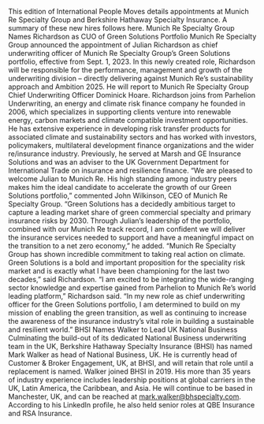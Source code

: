 This edition of International People Moves details appointments at Munich Re Specialty Group and Berkshire Hathaway Specialty Insurance.
A summary of these new hires follows here.
Munich Re Specialty Group Names Richardson as CUO of Green Solutions Portfolio
Munich Re Specialty Group announced the appointment of Julian Richardson as chief underwriting officer of Munich Re Specialty Group’s Green Solutions portfolio, effective from Sept. 1, 2023.
In this newly created role, Richardson will be responsible for the performance, management and growth of the underwriting division – directly delivering against Munich Re’s sustainability approach and Ambition 2025. He will report to Munich Re Specialty Group Chief Underwriting Officer Dominick Hoare.
Richardson joins from Parhelion Underwriting, an energy and climate risk finance company he founded in 2006, which specializes in supporting clients venture into renewable energy, carbon markets and climate compatible investment opportunities.
He has extensive experience in developing risk transfer products for associated climate and sustainability sectors and has worked with investors, policymakers, multilateral development finance organizations and the wider re/insurance industry. Previously, he served at Marsh and GE Insurance Solutions and was an adviser to the UK Government Department for International Trade on insurance and resilience finance.
“We are pleased to welcome Julian to Munich Re. His high standing among industry peers makes him the ideal candidate to accelerate the growth of our Green Solutions portfolio,” commented John Wilkinson, CEO of Munich Re Specialty Group.
“Green Solutions has a decidedly ambitious target to capture a leading market share of green commercial specialty and primary insurance risks by 2030. Through Julian’s leadership of the portfolio, combined with our Munich Re track record, I am confident we will deliver the insurance services needed to support and have a meaningful impact on the transition to a net zero economy,” he added.
“Munich Re Specialty Group has shown incredible commitment to taking real action on climate. Green Solutions is a bold and important proposition for the speciality risk market and is exactly what I have been championing for the last two decades,” said Richardson.
“I am excited to be integrating the wide-ranging sector knowledge and expertise gained from Parhelion to Munich Re’s world leading platform,” Richardson said. “In my new role as chief underwriting officer for the Green Solutions portfolio, I am determined to build on my mission of enabling the green transition, as well as continuing to increase the awareness of the insurance industry’s vital role in building a sustainable and resilient world.”
BHSI Names Walker to Lead UK National Business
Culminating the build-out of its dedicated National Business underwriting team in the UK, Berkshire Hathaway Specialty Insurance (BHSI) has named Mark Walker as head of National Business, UK. He is currently head of Customer & Broker Engagement, UK, at BHSI, and will retain that role until a replacement is named.
Walker joined BHSI in 2019. His more than 35 years of industry experience includes leadership positions at global carriers in the UK, Latin America, the Caribbean, and Asia. He will continue to be based in Manchester, UK, and can be reached at mark.walker@bhspecialty.com.
According to his LinkedIn profile, he also held senior roles at QBE Insurance and RSA Insurance.